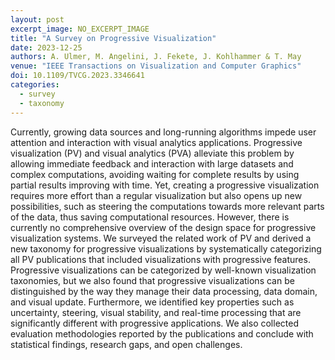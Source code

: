 ```yaml
---
layout: post
excerpt_image: NO_EXCERPT_IMAGE
title: "A Survey on Progressive Visualization"
date: 2023-12-25
authors: A. Ulmer, M. Angelini, J. Fekete, J. Kohlhammer & T. May
venue: "IEEE Transactions on Visualization and Computer Graphics"
doi: 10.1109/TVCG.2023.3346641
categories:
  - survey
  - taxonomy
---
```

Currently, growing data sources and long-running algorithms impede user attention and interaction with visual analytics applications. Progressive visualization (PV) and visual analytics (PVA) alleviate this problem by allowing immediate feedback and interaction with large datasets and complex computations, avoiding waiting for complete results by using partial results improving with time. Yet, creating a progressive visualization requires more effort than a regular visualization but also opens up new possibilities, such as steering the computations towards more relevant parts of the data, thus saving computational resources. However, there is currently no comprehensive overview of the design space for progressive visualization systems. We surveyed the related work of PV and derived a new taxonomy for progressive visualizations by systematically categorizing all PV publications that included visualizations with progressive features. Progressive visualizations can be categorized by well-known visualization taxonomies, but we also found that progressive visualizations can be distinguished by the way they manage their data processing, data domain, and visual update. Furthermore, we identified key properties such as uncertainty, steering, visual stability, and real-time processing that are significantly different with progressive applications. We also collected evaluation methodologies reported by the publications and conclude with statistical findings, research gaps, and open challenges.
